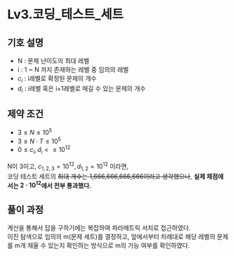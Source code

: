 # Lv3.코딩_테스트_세트

## 기호 설명 

* N : 문제 난이도의 최대 레벨
* i : 1 ~ N 까지 존재하는 레벨 중 임의의 레벨
* $c_i$ : i레벨로 확정된 문제의 개수
* $d_i$ : i레벨 혹은 i+1레벨로 매길 수 있는 문제의 개수

## 제약 조건

* $3 \leq N \leq 10^5$
* $3 \leq N \cdot T \leq 10^5$
* $0 \leq c_i, d_i< \leq 10^{12}$

N이 3이고, $c_{1,2,3} = 10^{12}, d_{1,2} = 10^{12}$ 이라면,   
코딩 테스트 세트의 ~~최대 개수는 1,666,666,666,666이라고 생각했으나~~, **실제 채점에서는 $2 \cdot 10^12$에서 전부 통과했다.**

## 풀이 과정  

계산을 통해서 답을 구하기에는 복잡하여 파라메트릭 서치로 접근하였다.   
이진 탐색으로 임의의 m(문제 세트)를 결정하고, 앞에서부터 차례대로 해당 레벨의 문제를 m개 채울 수 있는지 확인하는 방식으로 m의 가능 여부를 확인하였다.